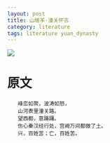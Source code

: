 ```yaml
---
layout: post
title: 山坡羊·潼关怀古
category: literature
tags: literature yuan_dynasty
---
```

![](https://cdn.kelu.org/blog/tags/literature.jpg)



# 原文

```
　　峰峦如聚，波涛如怒，
　　山河表里潼关路。
　　望西都，意踌躇。
　　伤心秦汉经行处，宫阙万间都做了土。
　　兴，百姓苦；亡，百姓苦。
```